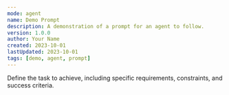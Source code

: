 ```yaml
---
mode: agent
name: Demo Prompt
description: A demonstration of a prompt for an agent to follow.
version: 1.0.0
author: Your Name
created: 2023-10-01
lastUpdated: 2023-10-01
tags: [demo, agent, prompt]
---
```

Define the task to achieve, including specific requirements, constraints, and success criteria.